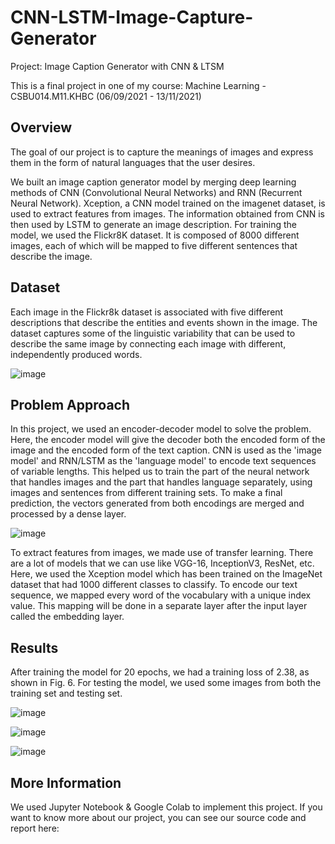 # CNN-LSTM-Image-Capture-Generator
Project: Image Caption Generator with CNN &amp; LTSM

This is a final project in one of my course: Machine Learning - CSBU014.M11.KHBC (06/09/2021 - 13/11/2021)

## Overview
The goal of our project is to capture the meanings of images and express them in the form of natural languages that the user desires. 

We built an image caption generator model by merging deep learning methods of CNN (Convolutional Neural Networks) and RNN (Recurrent Neural Network). 
Xception, a CNN model trained on the imagenet dataset, is used to extract features from images. The information obtained from CNN is then used by LSTM to generate an image description. 
For training the model, we used the Flickr8K dataset. It is composed of 8000 different images, each of which will be mapped to five different sentences that describe the image.

## Dataset
Each image in the Flickr8k dataset is associated with five different descriptions that describe the entities and events shown in the image. The dataset captures some of the linguistic variability that can be used to describe the same image by connecting each image with different, independently produced words. 

![image](https://user-images.githubusercontent.com/81853079/147538890-07307d24-e00f-4921-9757-6b68f874d74b.png)

## Problem Approach
In this project, we used an encoder-decoder model to solve the problem. Here, the encoder model will give the decoder both the encoded form of the image and the encoded form of the text caption. CNN is used as the 'image model' and RNN/LSTM as the 'language model' to encode text sequences of variable lengths. This helped us to train the part of the neural network that handles images and the part that handles language separately, using images and sentences from different training sets. To make a final prediction, the vectors generated from both encodings are merged and processed by a dense layer. 

![image](https://user-images.githubusercontent.com/81853079/147538237-4e7f5102-dc2d-4cb5-87f3-155ec75350e9.png)

To extract features from images, we made use of transfer learning. There are a lot of models that we can use like VGG-16, InceptionV3, ResNet, etc. Here, we used the Xception model which has been trained on the ImageNet dataset that had 1000 different classes to classify.
To encode our text sequence, we mapped every word of the vocabulary with a unique index value. This mapping will be done in a separate layer after the input layer called the embedding layer.

## Results
After training the model for 20 epochs, we had a training loss of 2.38, as shown in Fig. 6. For testing the model, we used some images from both the training set and testing set.

![image](https://user-images.githubusercontent.com/81853079/147538465-25a8a07e-b782-4c3c-9577-8104d8eab639.png)

![image](https://user-images.githubusercontent.com/81853079/147538473-590d4d30-9c53-4a94-9449-4b59c77410a3.png)

![image](https://user-images.githubusercontent.com/81853079/147538477-8ed350f3-42f3-4ffa-9498-8c161fab2d30.png)

## More Information
We used Jupyter Notebook & Google Colab to implement this project. If you want to know more about our project, you can see our source code and report here:


